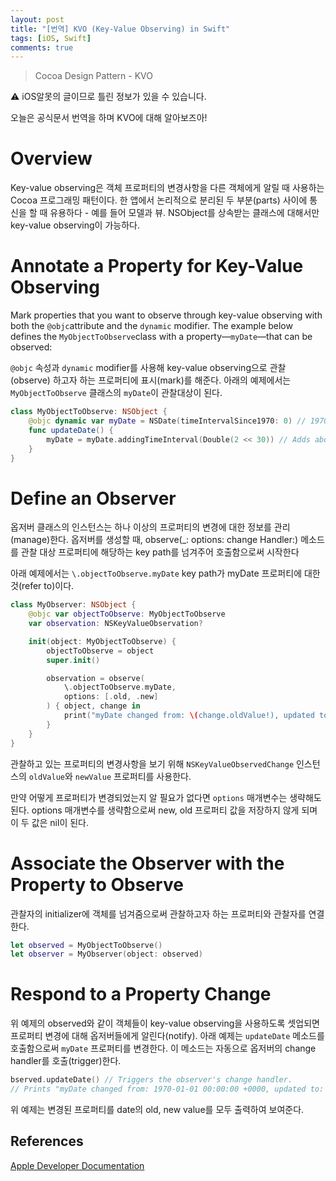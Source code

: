 ```yaml
---
layout: post
title: "[번역] KVO (Key-Value Observing) in Swift"
tags: [iOS, Swift]
comments: true
---
```


> Cocoa Design Pattern - KVO  

⚠ iOS알못의 글이므로 틀린 정보가 있을 수 있습니다.  

오늘은 공식문서 번역을 하며 KVO에 대해 알아보즈아!

# **Overview**

Key-value observing은 객체 프로퍼티의 변경사항을 다른 객체에게 알릴 때 사용하는 Cocoa 프로그래밍 패턴이다. 한 앱에서 논리적으로 분리된 두 부분(parts) 사이에 통신을 할 때 유용하다 - 예를 들어 모델과 뷰. NSObject를 상속받는 클래스에 대해서만 key-value observing이 가능하다.

# **Annotate a Property for Key-Value Observing**

Mark properties that you want to observe through key-value observing with both the `@objc`attribute and the `dynamic` modifier. The example below defines the `MyObjectToObserve`class with a property—`myDate`—that can be observed:

`@objc` 속성과 `dynamic` modifier를 사용해 key-value observing으로 관찰(observe) 하고자 하는 프로퍼티에 표시(mark)를 해준다. 아래의 예제에서는 `MyObjectToObserve` 클래스의 `myDate`이 관찰대상이 된다.

```swift
class MyObjectToObserve: NSObject {
    @objc dynamic var myDate = NSDate(timeIntervalSince1970: 0) // 1970
    func updateDate() {
        myDate = myDate.addingTimeInterval(Double(2 << 30)) // Adds about 68 years.
    }
}
```

# **Define an Observer**

옵저버 클래스의 인스턴스는 하나 이상의 프로퍼티의 변경에 대한 정보를 관리(manage)한다. 옵저버를 생성할 때, observe(_: options: change Handler:) 메소드를 관찰 대상 프로퍼티에 해당하는 key path를 넘겨주어 호출함으로써 시작한다

아래 예제에서는 `\.objectToObserve.myDate` key path가 myDate 프로퍼티에 대한 것(refer to)이다.

```swift
class MyObserver: NSObject {
    @objc var objectToObserve: MyObjectToObserve
    var observation: NSKeyValueObservation?

    init(object: MyObjectToObserve) {
        objectToObserve = object
        super.init()

        observation = observe(
            \.objectToObserve.myDate,
            options: [.old, .new]
        ) { object, change in
            print("myDate changed from: \(change.oldValue!), updated to: \(change.newValue!)")
        }
    }
}
```

관찰하고 있는 프로퍼티의 변경사항을 보기 위해 `NSKeyValueObservedChange` 인스턴스의 `oldValue`와 `newValue` 프로퍼티를 사용한다.

만약 어떻게 프로퍼티가 변경되었는지 알 필요가 없다면 `options` 매개변수는 생략해도된다. options 매개변수를 생략함으로써 new, old 프로퍼티 값을 저장하지 않게 되며 이 두 값은 nil이 된다.

# **Associate the Observer with the Property to Observe**

관찰자의 initializer에 객체를 넘겨줌으로써 관찰하고자 하는 프로퍼티와 관찰자를 연결한다.

```swift
let observed = MyObjectToObserve()
let observer = MyObserver(object: observed)
```

# **Respond to a Property Change**

위 예제의 observed와 같이 객체들이 key-value observing을 사용하도록 셋업되면 프로퍼티 변경에 대해 옵저버들에게 알린다(notify). 아래 예제는 `updateDate` 메소드를 호출함으로써 `myDate` 프로퍼티를 변경한다. 이 메소드는 자동으로 옵저버의 change handler를 호출(trigger)한다.

```swift
bserved.updateDate() // Triggers the observer's change handler.
// Prints "myDate changed from: 1970-01-01 00:00:00 +0000, updated to: 2038-01-19 03:14:08 +0000"

```

위 예제는 변경된 프로퍼티를 date의 old, new value를 모두 출력하여 보여준다.

## References

[Apple Developer Documentation](https://developer.apple.com/documentation/swift/cocoa_design_patterns/using_key-value_observing_in_swift)
